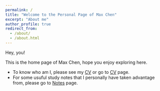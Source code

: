 ```yaml
---
permalink: /
title: "Welcome to the Personal Page of Max Chen"
excerpt: "About me"
author_profile: true
redirect_from: 
  - /about/
  - /about.html
--- 
```


 
Hey, you!         

This is the home page of Max Chen, hope you enjoy exploring here.          
- To know who am I, please see my [CV](https://maxgniluynehc.github.io/CV/CHEN-Yuling-CV1.pdf) or go to [CV](https://maxgniluynehc.github.io/cv/) page. 
- For some usuful study notes that I personally have taken advantage from, please go to [Notes](https://maxgniluynehc.github.io/notes/) page.      














 






